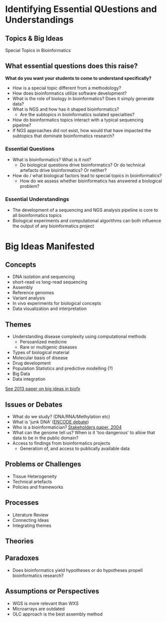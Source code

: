 # Identifying Essential QUestions and Understandings  
## Topics & Big Ideas  
Special Topics in Bioinformatics  
## What essential questions does this raise?   
**What do you want your students to come to understand specifically?** 
- How is a special topic different from a methodology?  
- How does bioinformatics utilize software development?  
- What is the role of biology in bioinformatics? Does it simply generate data?  
- What is NGS and how has it shaped bioinformatics?  
	- Are the subtopics in bioinformatics isolated specialties?  
- How do bioinformatics topics interact with a typical sequencing pipeline?  
- If NGS approaches did not exist, how would that have impacted the subtopics that dominate bioinformatics research?  

### Essential Questions  
- What is bioinformatics? What is it not?  
	- Do biological questions drive bioinformatics? Or do technical artefacts drive bioinformatics? Or neither?  
- How do / what biological factors lead to special topics in bioinformatics?  
	- How do we assess whether bioinformatics has answered a biological problem?  

### Essential Understandings  
- The development of a sequencing and NGS analysis pipeline is core to all bioinformatics topics   
- Biological experiments and computational algorithms can both influence the output of any bioinformatics project  

# Big Ideas Manifested   
## Concepts  
- DNA isolation and sequencing  
- short-read vs long-read sequencing   
- Assembly    
- Reference genomes  
- Variant analysis  
- In vivo experiments for biological concepts  
- Data visualization and interpretation  
## Themes  
- Understanding disease complexity using computational methods  
	- Persoanlized medicine  
	- Rare or multigenic diseases   
- Types of biological material  
- Molecular basis of disease  
- Drug development  
- Population Statistics and predictive modelling (?)  
- Big Data  
- Data integration  

[See 2013 paper on big ideas in biofx](https://www.ncbi.nlm.nih.gov/pmc/articles/PMC3615659/)  

## Issues or Debates  
- What do we study? (DNA/RNA/Methylation etc)  
- What is 'junk DNA' ([ENCODE debate](https://www.nature.com/articles/509137e))  
- Who is a bioinformatician? [Stakeholders paper, 2004](https://www.ncbi.nlm.nih.gov/pmc/articles/PMC2047326/)  
- What can the genome tell us? When is it 'too dangerous' to allow that data to be in the public domain?  
- Access to findings from bioinformatics projects  
	- Generation of, and access to publically available data  

## Problems or Challenges  
- Tissue Heterogeneity  
- Technical artefacts  
- Policies and frameworks  

## Processes  
- Literature Review  
- Connecting Ideas  
- Integrating themes  

## Theories  

## Paradoxes  
- Does bioinformatics yield hypotheses or do hypotheses propell bioinformatics research?  

## Assumptions or Perspectives  
- WGS is more relevant than WXS  
- Microarrays are outdated  
- OLC approach is the best assembly method  

